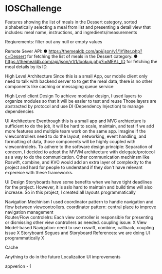 # IOSChallenge

Features
showing the list of meals in the Dessert category, sorted alphabetically
selecting a meal from list and presenting a detail view that includes: meal name, instructions, and ingredients/measurements

Reqiurements: 
    filter out any null or empty values 
    
Remote Sever API:
● https://themealdb.com/api/json/v1/1/filter.php?c=Dessert for fetching the list of meals in the Dessert category.
● https://themealdb.com/api/json/v1/1/lookup.php?i=MEAL_ID for fetching the meal details by its ID.

High Level Architecture 
Since this is a small App, our mobile client only need to talk with backend server to to get the meal data, there is no other components like caching or messaging queue service


High Level client Design 
To achieve modular design, I used layers to organize modules so that it will be easier to test and reuse
Those layers are abstracted by protocol and use DI (Dependency Injection) to manage dependencies


UI Architecture
Eventhough this is a small app and MVC archtecture is sufficient to do the job, it will be hard to scale, maintain, and test if we add more features and multiple team work on the same app. Imagine if the viewcontrollers need to do the layout, networking, event handling, and formatting of data, those components will be highly coupled with viewcontrolelrs.
To adhere to the software design principle: Separation of concern, I decided to adopt the MVVM architecture with delegate/protocol as a way to do the communication. Other communication mechinsm like Rxswift, combine, and KVO would add an extra layer of complexity to the project and hard for people to understand if they don't have relevant expereice with these frameworks.
  
UI Design 
Storyboards have some benefits when we have tight deadlines for the project. However, it is aslo hard to maintain and build time will also increase.
So in this project, I created all layouts programmatically
 
Navigation Mechinism 
I used coordinator pattern to handle navigation and flow between viewcontrollers. 
coordinator pattern: central place to improve navigation management  
Router/Flow controlelrs: Each view controller is responsible for presenting or dismissing other view controllers as needed. coupling issue: X
View Model-based Navigation: need to use rxswift, combine, callback, coupling issue X
Storyboard Segues and Storyboard References: we are doing UI programmatically X

Cache


Anything to do in the future 
Localizaiton 
UI improvements

appverion - 1
